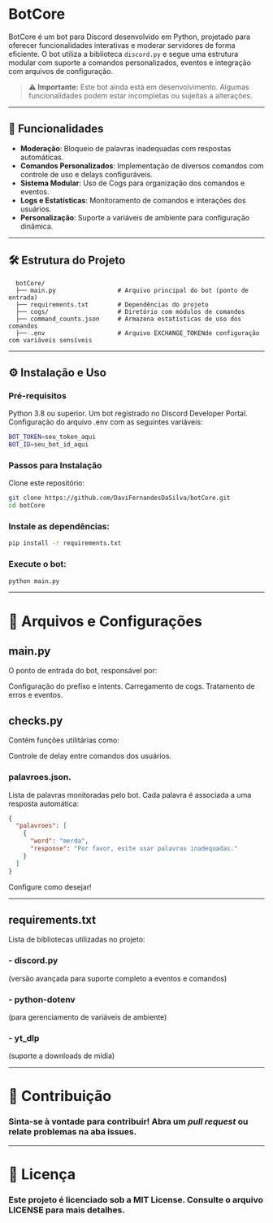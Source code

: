 # BotCore

BotCore é um bot para Discord desenvolvido em Python, projetado para oferecer funcionalidades interativas e moderar servidores de forma eficiente. O bot utiliza a biblioteca `discord.py` e segue uma estrutura modular com suporte a comandos personalizados, eventos e integração com arquivos de configuração.

> **⚠️ Importante:** Este bot ainda está em desenvolvimento. Algumas funcionalidades podem estar incompletas ou sujeitas a alterações.

---

## 🚀 Funcionalidades

- **Moderação**: Bloqueio de palavras inadequadas com respostas automáticas.
- **Comandos Personalizados**: Implementação de diversos comandos com controle de uso e delays configuráveis.
- **Sistema Modular**: Uso de Cogs para organização dos comandos e eventos.
- **Logs e Estatísticas**: Monitoramento de comandos e interações dos usuários.
- **Personalização**: Suporte a variáveis de ambiente para configuração dinâmica.

---

## 🛠️ Estrutura do Projeto

```plaintext
  botCore/
  ├── main.py                 # Arquivo principal do bot (ponto de entrada)
  ├── requirements.txt        # Dependências do projeto
  ├── cogs/                   # Diretório com módulos de comandos
  ├── command_counts.json     # Armazena estatísticas de uso dos comandos
  ├── .env                    # Arquivo EXCHANGE_TOKENde configuração com variáveis sensíveis
```

---

## ⚙️ Instalação e Uso
### Pré-requisitos
Python 3.8 ou superior.
Um bot registrado no Discord Developer Portal.
Configuração do arquivo .env com as seguintes variáveis:

```bash
BOT_TOKEN=seu_token_aqui
BOT_ID=seu_bot_id_aqui
```
### Passos para Instalação
Clone este repositório:

```bash
git clone https://github.com/DaviFernandesDaSilva/botCore.git
cd botCore
```
### Instale as dependências:

```bash
pip install -r requirements.txt
```

### Execute o bot:

```bash
python main.py
```

---

# 📂 Arquivos e Configurações

## main.py
O ponto de entrada do bot, responsável por:

Configuração do prefixo e intents.
Carregamento de cogs.
Tratamento de erros e eventos.

## checks.py
Contém funções utilitárias como:

Controle de delay entre comandos dos usuários.
### palavroes.json.
Lista de palavras monitoradas pelo bot. Cada palavra é associada a uma resposta automática:

```json
{
  "palavroes": [
    {
      "word": "merda",
      "response": "Por favor, evite usar palavras inadequadas."
    }
  ]
}
```

Configure como desejar!

---

## requirements.txt
Lista de bibliotecas utilizadas no projeto:

### - discord.py
(versão avançada para suporte completo a eventos e comandos)

### - python-dotenv
(para gerenciamento de variáveis de ambiente)

### - yt_dlp
(suporte a downloads de mídia)

---

# 🌟 Contribuição
### Sinta-se à vontade para contribuir! Abra um *pull request* ou relate problemas na aba issues.

---

# 📜 Licença
### Este projeto é licenciado sob a MIT License. Consulte o arquivo LICENSE para mais detalhes.
